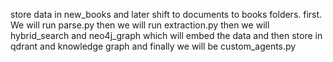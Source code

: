 store data in new_books 
and later shift to documents to books folders. 
first. We will run parse.py 
then we will run extraction.py
then we will hybrid_search and neo4j_graph which will embed the data and then store in qdrant and knowledge graph
and finally we will be custom_agents.py